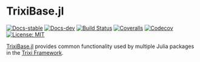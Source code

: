 # TrixiBase.jl

[![Docs-stable](https://img.shields.io/badge/docs-stable-blue.svg)](https://trixi-framework.github.io/TrixiBase.jl/stable)
[![Docs-dev](https://img.shields.io/badge/docs-dev-blue.svg)](https://trixi-framework.github.io/TrixiBase.jl/dev)
[![Build Status](https://github.com/trixi-framework/TrixiBase.jl/workflows/CI/badge.svg)](https://github.com/trixi-framework/TrixiBase.jl/actions?query=workflow%3ACI)
[![Coveralls](https://coveralls.io/repos/github/trixi-framework/TrixiBase.jl/badge.svg)](https://coveralls.io/github/trixi-framework/TrixiBase.jl)
[![Codecov](https://codecov.io/gh/trixi-framework/TrixiBase.jl/branch/main/graph/badge.svg)](https://codecov.io/gh/trixi-framework/TrixiBase.jl)
[![License: MIT](https://img.shields.io/badge/License-MIT-success.svg)](https://opensource.org/license/mit/)

[TrixiBase.jl](https://github.com/trixi-framework/TrixiBase.jl) 
provides common functionality used by multiple Julia packages in the
[Trixi Framework](https://github.com/trixi-framework).
